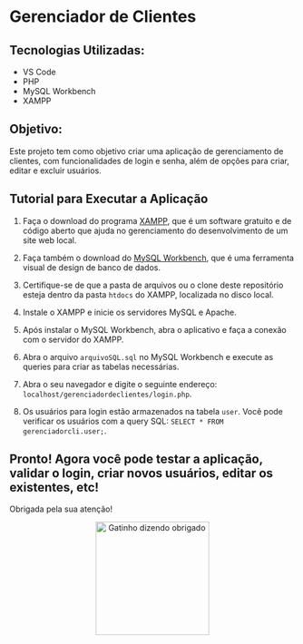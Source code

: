 # Gerenciador de Clientes

## Tecnologias Utilizadas:
- VS Code
- PHP
- MySQL Workbench
- XAMPP

## Objetivo:
Este projeto tem como objetivo criar uma aplicação de gerenciamento de clientes, com funcionalidades de login e senha, além de opções para criar, editar e excluir usuários.

## Tutorial para Executar a Aplicação

1. Faça o download do programa [XAMPP](https://www.apachefriends.org/pt_br/index.html), que é um software gratuito e de código aberto que ajuda no gerenciamento do desenvolvimento de um site web local.

2. Faça também o download do [MySQL Workbench](https://dev.mysql.com/downloads/workbench/), que é uma ferramenta visual de design de banco de dados.

3. Certifique-se de que a pasta de arquivos ou o clone deste repositório esteja dentro da pasta `htdocs` do XAMPP, localizada no disco local.

4. Instale o XAMPP e inicie os servidores MySQL e Apache.

5. Após instalar o MySQL Workbench, abra o aplicativo e faça a conexão com o servidor do XAMPP.

6. Abra o arquivo `arquivoSQL.sql` no MySQL Workbench e execute as queries para criar as tabelas necessárias.

7. Abra o seu navegador e digite o seguinte endereço: `localhost/gerenciadordeclientes/login.php`.

8. Os usuários para login estão armazenados na tabela `user`. Você pode verificar os usuários com a query SQL: `SELECT * FROM gerenciadorcli.user;`.

## Pronto! Agora você pode testar a aplicação, validar o login, criar novos usuários, editar os existentes, etc!

Obrigada pela sua atenção!

<p align="center">
  <img src="https://github.com/heloisafarias/gerenciadorDeClientes/assets/86490011/c02472d5-e627-44d0-8525-477e18c8b73a" alt="Gatinho dizendo obrigado" width="200" height="200" />
</p>

